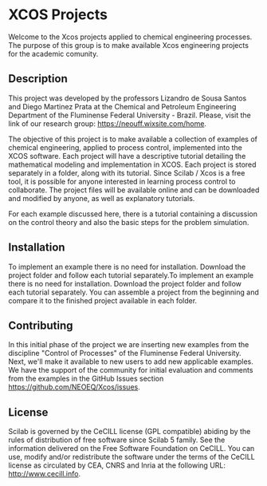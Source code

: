 <h1> XCOS Projects </h1>

Welcome to the Xcos projects applied to chemical engineering processes. The purpose of this group is to make available Xcos engineering projects for the academic comunity.

<h2> Description </h2>

This project was developed by the professors Lizandro de Sousa Santos and Diego Martinez Prata at the Chemical and Petroleum Engineering Department of the Fluminense Federal University - Brazil. Please, visit the link of our research group: https://neouff.wixsite.com/home. 

The objective of this project is to make available a collection of examples of chemical engineering, applied to process control, implemented into the XCOS software. Each project will have a descriptive tutorial detailing the mathematical modeling and implementation in XCOS. Each project is stored separately in a folder, along with its tutorial. Since Scilab / Xcos is a free tool, it is possible for anyone interested in learning process control to collaborate. The project files will be available online and can be downloaded and modified by anyone, as well as explanatory tutorials.

For each example discussed here, there is a tutorial containing a discussion on the control theory and also the basic steps for the problem simulation.

<h2> Installation </h2>

To implement an example there is no need for installation. Download the project folder and follow each tutorial separately.To implement an example there is no need for installation. Download the project folder and follow each tutorial separately. You can assemble a project from the beginning and compare it to the finished project available in each folder.

<h2>Contributing</h2>

In this initial phase of the project we are inserting new examples from the discipline "Control of Processes" of the Fluminense Federal University. Next, we'll make it available to new users to add new applicable examples. We have the support of the community for initial evaluation and comments from the examples in the GitHub Issues section https://github.com/NEOEQ/Xcos/issues.

<h2>License</h2>

Scilab is governed by the CeCILL license (GPL compatible) abiding by the rules of distribution of free software since Scilab 5 family. See the information delivered on the Free Software Foundation on CeCILL. You can use, modify and/or redistribute the software under the terms of the CeCILL license as circulated by CEA, CNRS and Inria at the following URL: http://www.cecill.info.

